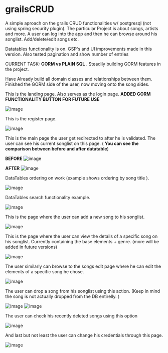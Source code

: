 # grailsCRUD
A simple aproach on the grails CRUD functionalities w/ postgresql (not using spring security plugin). The particular Project is about songs, artists and more. A user can log into the app and then he can browse around his songlist. Add/delete/edit songs etc.

Datatables functionality is on. GSP's and UI improvements made in this version. Also tested pagination and show number of entries 


CURRENT TASK: **GORM vs PLAIN SQL** . Steadily building GORM features in the project.

Have Already build all domain classes and relationships between them. Finished the GORM side of the user, now moving onto the song sides.

This is the landing page. Also serves as the login page. **ADDED GORM FUNCTIONALITY BUTTON FOR FUTURE USE**

![image](https://user-images.githubusercontent.com/91724132/143588480-672451bd-9029-4410-8ff3-13b71d3f8fc6.png)

This is the register page. 

![image](https://user-images.githubusercontent.com/91724132/139430677-d3537daa-09c1-4095-8a3e-9c221914fdfc.png) 

This is the main page the user get redirected to after he is validated. The user can see his current songlist on this page. ( **You can see the comparison between before and after datatable**)


**BEFORE**
![image](https://user-images.githubusercontent.com/91724132/139430902-a4a7ca55-12a0-4e63-b662-f1fe70eefe48.png)

**AFTER**
![image](https://user-images.githubusercontent.com/91724132/141472139-868abff9-f145-45ed-8cab-3279cae5d717.png)


DataTables ordering on work (example shows ordering by song title ).

![image](https://user-images.githubusercontent.com/91724132/141472276-4b5eca81-c72d-4a7c-88df-37e89595dfd7.png)

DataTables search functionality example.

![image](https://user-images.githubusercontent.com/91724132/141472397-e60d7313-78a2-4dfb-a5e6-e554578c76fe.png)


This is the page where the user can add a new song to his songlist.

![image](https://user-images.githubusercontent.com/91724132/139430923-eec61d6e-43f5-41ea-8a3a-856e2f0a7d6d.png)

This is the page where the user can view the details of a specific song on his songlist. Currently containing the base elements + genre. (more will be added in future versions)

![image](https://user-images.githubusercontent.com/91724132/139432512-41a6cb7f-d9c6-454b-8d12-723899b4537a.png)


The user similarly can browse to the songs edit page where he can edit the elements of a specific song he chose.

![image](https://user-images.githubusercontent.com/91724132/139432569-e51f8013-93e4-4371-830d-dbe3655dbff7.png)

The user can drop a song from his songlist using this action. (Keep in mind the song is not actually dropped from the DB entirelly. )

![image](https://user-images.githubusercontent.com/91724132/141472907-47575686-fbda-4241-8c8a-356f914a5ba4.png)
![image](https://user-images.githubusercontent.com/91724132/142633522-2bb5d67b-740b-4d9c-8534-9dab171b2f4e.png)


The user can check his recently deleted songs using this option

![image](https://user-images.githubusercontent.com/91724132/139432704-aaace869-87de-46d1-a236-787a5301c432.png)

And last but not least the user can change his credentials through this page.

![image](https://user-images.githubusercontent.com/91724132/139432744-ce3f375b-9ab6-450c-81e0-bd6bc58ea9a6.png)

